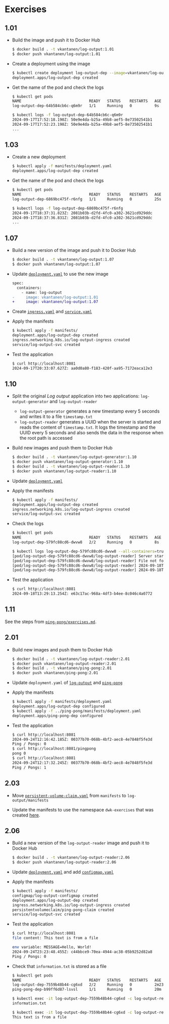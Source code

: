 # Exercises

## 1.01

- Build the image and push it to Docker Hub

  ```sh
  $ docker build . -t vkantanen/log-output:1.01
  $ docker push vkantanen/log-output:1.01
  ```

- Create a deployment using the image

  ```sh
  $ kubectl create deployment log-output-dep --image=vkantanen/log-output:1.01
  deployment.apps/log-output-dep created
  ```

- Get the name of the pod and check the logs

  ```sh
  $ kubectl get pods
  NAME                              READY   STATUS    RESTARTS   AGE
  log-output-dep-64b584cb6c-q6m9r   1/1     Running   0          9s

  $ kubectl logs -f log-output-dep-64b584cb6c-q6m9r
  2024-09-17T17:52:18.190Z: 50e9e4da-b25a-49b8-aef5-8e73502541b1
  2024-09-17T17:52:23.198Z: 50e9e4da-b25a-49b8-aef5-8e73502541b1
  ...
  ```

## 1.03

- Create a new deployment

  ```sh
  $ kubectl apply -f manifests/deployment.yaml 
  deployment.apps/log-output-dep created
  ```

- Get the name of the pod and check the logs

  ```sh
  $ kubectl get pods
  NAME                              READY   STATUS    RESTARTS   AGE
  log-output-dep-6869bc475f-r6nfg   1/1     Running   0          25s

  $ kubectl logs -f log-output-dep-6869bc475f-r6nfg
  2024-09-17T18:37:31.823Z: 2081b03b-d2fd-4fc0-a302-3621cd929ddc
  2024-09-17T18:37:36.831Z: 2081b03b-d2fd-4fc0-a302-3621cd929ddc
  ...
  ```

## 1.07

- Build a new version of the image and push it to Docker Hub

  ```sh
  $ docker build . -t vkantanen/log-output:1.07
  $ docker push vkantanen/log-output:1.07
  ```

- Update [`deployment.yaml`](manifests/deployment.yaml) to use the new image

  ```diff
  spec:
    containers:
      - name: log-output
  -     image: vkantanen/log-output:1.01
  +     image: vkantanen/log-output:1.07
  ```

- Create [`ingress.yaml`](manifests/ingress.yaml) and [`service.yaml`](manifests/service.yaml)

- Apply the manifests

  ```sh
  $ kubectl apply -f manifests/
  deployment.apps/log-output-dep created
  ingress.networking.k8s.io/log-output-ingress created
  service/log-output-svc created
  ```

- Test the application

  ```sh
  $ curl http://localhost:8081
  2024-09-17T20:33:07.627Z: aa0d0a80-f183-420f-aa95-7172eaca12e3
  ```

## 1.10

- Split the original *Log output* application into two applications: `log-output-generator` and `log-output-reader`
  - `log-output-generator` generates a new timestamp every 5 seconds and writes it to a file `timestamp.txt`
  - `log-output-reader` generates a UUID when the server is started and reads the content of `timestamp.txt`. It logs the timestamp and the UUID every 5 seconds and also sends the data in the response when the root path is accessed

- Build new images and push them to Docker Hub

  ```sh
  $ docker build . -t vkantanen/log-output-generator:1.10
  $ docker push vkantanen/log-output-generator:1.10
  $ docker build . -t vkantanen/log-output-reader:1.10
  $ docker push vkantanen/log-output-reader:1.10
  ```

- Update [`deployment.yaml`](manifests/deployment.yaml)

- Apply the manifests

  ```sh
  $ kubectl apply -f manifests/
  deployment.apps/log-output-dep created
  ingress.networking.k8s.io/log-output-ingress created
  service/log-output-svc created
  ```

- Check the logs

  ```sh
  $ kubectl get pods
  NAME                              READY   STATUS    RESTARTS   AGE
  log-output-dep-579fc88cd6-dwvw8   2/2     Running   0          8s
  
  $ kubectl logs log-output-dep-579fc88cd6-dwvw8 --all-containers=true --prefix
  [pod/log-output-dep-579fc88cd6-dwvw8/log-output-reader] Server started in port 3000
  [pod/log-output-dep-579fc88cd6-dwvw8/log-output-reader] File not found: /usr/src/app/files/timestamp.txt
  [pod/log-output-dep-579fc88cd6-dwvw8/log-output-reader] 2024-09-18T13:28:53.234Z: e63c17ac-968a-4df3-b4ee-8c046c4a0772
  [pod/log-output-dep-579fc88cd6-dwvw8/log-output-reader] 2024-09-18T13:28:58.241Z: e63c17ac-968a-4df3-b4ee-8c046c4a0772
  ```

- Test the application

  ```sh
  $ curl http://localhost:8081
  2024-09-18T13:29:13.254Z: e63c17ac-968a-4df3-b4ee-8c046c4a0772
  ```

## 1.11

See the steps from [`ping-pong/exercises.md`](../ping-pong/exercises.md#111).

## 2.01

- Build new images and push them to Docker Hub

  ```sh
  $ docker build . -t vkantanen/log-output-reader:2.01
  $ docker push vkantanen/log-output-reader:2.01
  $ docker build . -t vkantanen/ping-pong:2.01
  $ docker push vkantanen/ping-pong:2.01
  ```

- Update `deployment.yaml` of [`log-output`](manifests/deployment.yaml) and [`ping-pong`](../ping-pong/manifests/deployment.yaml)

- Apply the manifests

  ```sh
  $ kubectl apply -f manifests/deployment.yaml
  deployment.apps/log-output-dep configured
  $ kubectl apply -f ../ping-pong/manifests/deployment.yaml
  deployment.apps/ping-pong-dep configured
  ```

- Test the application

  ```sh
  $ curl http://localhost:8081
  2024-09-24T12:16:42.185Z: 00377b70-068b-4bf2-aec8-4e7848f5fe3d
  Ping / Pongs: 0
  $ curl http://localhost:8081/pingpong
  pong 0
  $ curl http://localhost:8081
  2024-09-24T12:17:32.245Z: 00377b70-068b-4bf2-aec8-4e7848f5fe3d
  Ping / Pongs: 1
  ```

## 2.03

- Move [`persistent-volume-claim.yaml`](./manifests/persistent-volume-claim.yaml) from `manifests` to `log-output/manifests`

- Update the manifests to use the namespace `dwk-exercises` that was created [here](../ping-pong/exercises.md#203).

## 2.06

- Build a new version of the `log-output-reader` image and push it to Docker Hub

  ```sh
  $ docker build . -t vkantanen/log-output-reader:2.06
  $ docker push vkantanen/log-output-reader:2.06
  ```

- Update [`deployment.yaml`](./manifests/deployment.yaml) and add [`configmap.yaml`](./manifests/configmap.yaml)

- Apply the manifests

  ```sh
  $ kubectl apply -f manifests/
  configmap/log-output-configmap created
  deployment.apps/log-output-dep created
  ingress.networking.k8s.io/log-output-ingress created
  persistentvolumeclaim/ping-pong-claim created
  service/log-output-svc created
  ```

- Test the application

  ```sh
  $ curl http://localhost:8081
  file content: This text is from a file

  env variable: MESSAGE=Hello, World!
  2024-09-24T23:23:48.455Z: c44bbce9-70ea-4944-ac38-05b9252d82a8
  Ping / Pongs: 0
  ```

- Check that `information.txt` is stored as a file

  ```sh
  $ kubectl get pods
  NAME                              READY   STATUS    RESTARTS   AGE
  log-output-dep-7559b48b44-cg6xd   2/2     Running   0          2m23s
  ping-pong-dep-b99ff6d87-lsvsl     1/1     Running   0          20m

  $ kubectl exec -it log-output-dep-7559b48b44-cg6xd -c log-output-reader -- ls config/
  information.txt

  $ kubectl exec -it log-output-dep-7559b48b44-cg6xd -c log-output-reader -- cat config/information.txt
  This text is from a file
  ```
